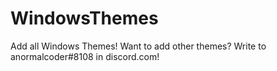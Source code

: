 # WindowsThemes
Add all Windows Themes! Want to add other themes? Write to anormalcoder#8108 in discord.com!
